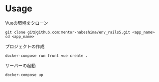 # Usage
Vueの環境をクローン
```
git clone git@github.com:mentor-nabeshima/env_rails5.git <app_name>
cd <app_name>
```

プロジェクトの作成
```
docker-compose run front vue create .
```

サーバーの起動
```
docker-compose up
```
